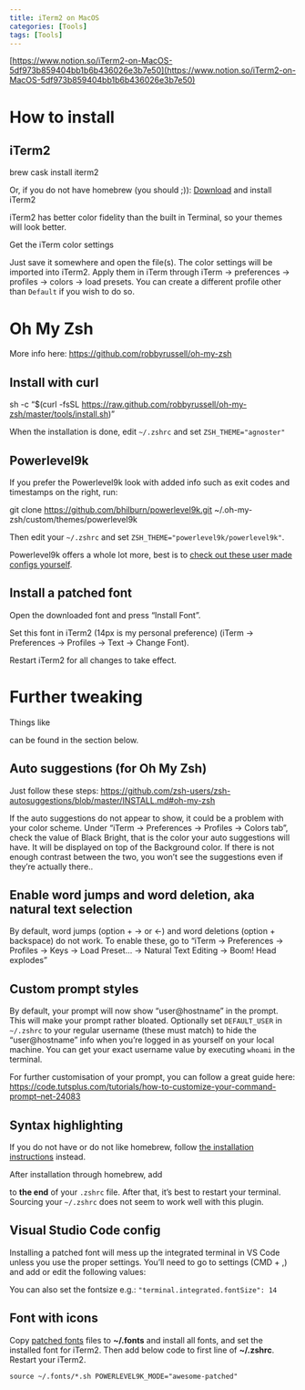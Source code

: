 ```yaml
---
title: iTerm2 on MacOS
categories: [Tools]
tags: [Tools]
---
```


[https://www.notion.so/iTerm2-on-MacOS-5df973b859404bb1b6b436026e3b7e50](https://www.notion.so/iTerm2-on-MacOS-5df973b859404bb1b6b436026e3b7e50)


# How to install


## iTerm2


brew cask install iterm2


Or, if you do not have homebrew (you should ;)): [Download](http://www.iterm2.com/downloads.html) and install iTerm2


iTerm2 has better color fidelity than the built in Terminal, so your themes will look better.


Get the iTerm color settings


Just save it somewhere and open the file(s). The color settings will be imported into iTerm2. Apply them in iTerm through iTerm → preferences → profiles → colors → load presets. You can create a different profile other than `Default` if you wish to do so.


# Oh My Zsh


More info here: https://github.com/robbyrussell/oh-my-zsh


## Install with curl


sh -c “$(curl -fsSL https://raw.github.com/robbyrussell/oh-my-zsh/master/tools/install.sh)”


When the installation is done, edit `~/.zshrc` and set `ZSH_THEME="agnoster"`


## Powerlevel9k


If you prefer the Powerlevel9k look with added info such as exit codes and timestamps on the right, run:


git clone https://github.com/bhilburn/powerlevel9k.git ~/.oh-my-zsh/custom/themes/powerlevel9k


Then edit your `~/.zshrc` and set `ZSH_THEME="powerlevel9k/powerlevel9k"`.


Powerlevel9k offers a whole lot more, best is to [check out these user made configs yourself](https://github.com/bhilburn/powerlevel9k/wiki/Show-Off-Your-Config).


## Install a patched font


Open the downloaded font and press “Install Font”.


Set this font in iTerm2 (14px is my personal preference) (iTerm → Preferences → Profiles → Text → Change Font).


Restart iTerm2 for all changes to take effect.


# Further tweaking


Things like


can be found in the section below.


## Auto suggestions (for Oh My Zsh)


Just follow these steps: https://github.com/zsh-users/zsh-autosuggestions/blob/master/INSTALL.md#oh-my-zsh


If the auto suggestions do not appear to show, it could be a problem with your color scheme. Under “iTerm → Preferences → Profiles → Colors tab”, check the value of Black Bright, that is the color your auto suggestions will have. It will be displayed on top of the Background color. If there is not enough contrast between the two, you won’t see the suggestions even if they’re actually there..


## Enable word jumps and word deletion, aka natural text selection


By default, word jumps (option + → or ←) and word deletions (option + backspace) do not work. To enable these, go to “iTerm → Preferences → Profiles → Keys → Load Preset… → Natural Text Editing → Boom! Head explodes”


## Custom prompt styles


By default, your prompt will now show “user@hostname” in the prompt. This will make your prompt rather bloated. Optionally set `DEFAULT_USER` in `~/.zshrc` to your regular username (these must match) to hide the “user@hostname” info when you’re logged in as yourself on your local machine. You can get your exact username value by executing `whoami` in the terminal.


For further customisation of your prompt, you can follow a great guide here: https://code.tutsplus.com/tutorials/how-to-customize-your-command-prompt–net-24083


## Syntax highlighting


If you do not have or do not like homebrew, follow [the installation instructions](https://github.com/zsh-users/zsh-syntax-highlighting/blob/master/INSTALL.md) instead.


After installation through homebrew, add


to **the end** of your `.zshrc` file. After that, it’s best to restart your terminal. Sourcing your `~/.zshrc` does not seem to work well with this plugin.


## Visual Studio Code config


Installing a patched font will mess up the integrated terminal in VS Code unless you use the proper settings. You’ll need to go to settings (CMD + ,) and add or edit the following values:


You can also set the fontsize e.g.: `"terminal.integrated.fontSize": 14`


## Font with icons


Copy [patched fonts](https://github.com/gabrielelana/awesome-terminal-fonts/tree/patching-strategy/patched) files to **~/.fonts** and install all fonts, and set the installed font for iTerm2. Then add below code to first line of **~/.zshrc**. Restart your iTerm2.


`source ~/.fonts/*.sh POWERLEVEL9K_MODE="awesome-patched"`

